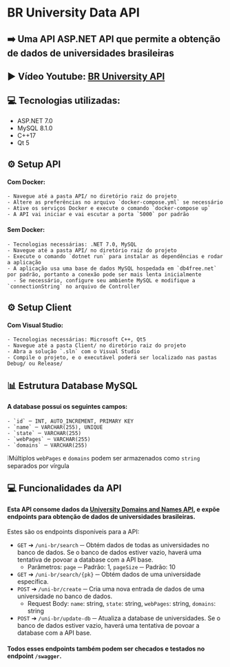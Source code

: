 # BR University Data API

## ➡️ Uma API ASP.NET API que permite a obtenção de dados de universidades brasileiras

## ▶️ Vídeo Youtube: [BR University API](https://www.youtube.com/watch?v=XWZ0S-GbTsw)

## 💻 Tecnologias utilizadas:
  - ASP.NET 7.0
  - MySQL 8.1.0
  - C++17
  - Qt 5

## ⚙️ Setup API
#### Com Docker:
    - Navegue até a pasta API/ no diretório raiz do projeto
    - Altere as preferências no arquivo `docker-compose.yml` se necessário
    - Ative os serviços Docker e execute o comando `docker-compose up`
    - A API vai iniciar e vai escutar a porta `5000` por padrão
    
#### Sem Docker:
    - Tecnologias necessárias: .NET 7.0, MySQL
    - Navegue até a pasta API/ no diretório raiz do projeto
    - Execute o comando `dotnet run` para instalar as dependências e rodar a aplicação
    - A aplicação usa uma base de dados MySQL hospedada em `db4free.net` por padrão, portanto a conexão pode ser mais lenta inicialmente
      - Se necessário, configure seu ambiente MySQL e modifique a `connectionString` no arquivo de Controller
    
## ⚙️ Setup Client
#### Com Visual Studio:
    - Tecnologias necessárias: Microsoft C++, Qt5
    - Navegue até a pasta Client/ no diretório raiz do projeto
    - Abra a solução `.sln` com o Visual Studio
    - Compile o projeto, e o executável poderá ser localizado nas pastas Debug/ ou Release/

## 📊 Estrutura Database MySQL
#### A database possui os seguintes campos:
    - `id` ─ INT, AUTO_INCREMENT, PRIMARY KEY
    - `name` ─ VARCHAR(255), UNIQUE
    - `state` ─ VARCHAR(255)
    - `webPages` ─ VARCHAR(255)
    - `domains` ─ VARCHAR(255)
  ❕Múltiplos `webPages` e `domains` podem ser armazenados como `string` separados por vírgula

## 💻 Funcionalidades da API
  #### Esta API consome dados da [University Domains and Names API](https://github.com/Hipo/university-domains-list-api), e expõe endpoints para obtenção de dados de universidades brasileiras.
  Estes são os endpoints disponíveis para a API:
  - `GET` ➔ `/uni-br/search` ─ Obtém dados de todas as universidades no banco de dados. Se o banco de dados estiver vazio, haverá uma tentativa de povoar a database com a API base.
      - Parâmetros: `page` ─ Padrão: 1, `pageSize` ─ Padrão: 10
  - `GET` ➔ `/uni-br/search/{pk}` ─ Obtém dados de uma universidade específica.
  - `POST` ➔ `/uni-br/create` ─ Cria uma nova entrada de dados de uma universidade no banco de dados.
    - Request Body: `name`: string, `state`: string, `webPages`: string, `domains`: string
  - `POST` ➔ `/uni-br/update-db` ─ Atualiza a database de universidades. Se o banco de dados estiver vazio, haverá uma tentativa de povoar a database com a API base.

  #### Todos esses endpoints também podem ser checados e testados no endpoint `/swagger`.

  

      



    
